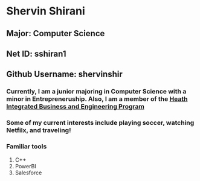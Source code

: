 # Shervin Shirani
## Major: Computer Science
## Net ID: sshiran1
## Github Username: shervinshir
 
### Currently, I am a junior majoring in Computer Science with a minor in Entrepreneruship. Also, I am a member of the [Heath Integrated Business and Engineering Program](https://integrate.utk.edu/people/shervin-shirani/)
 
### Some of my current interests include playing soccer, watching Netfilx, and traveling!
 
### Familiar tools
1. C++
1. PowerBI
1. Salesforce

